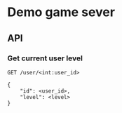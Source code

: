 # Demo game sever

## API

### Get current user level

```
GET /user/<int:user_id>

{
    "id": <user_id>,
    "level": <level>
}
```
